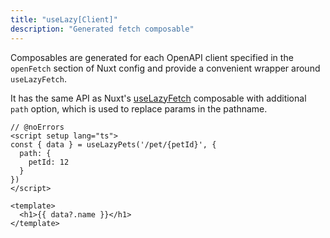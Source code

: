 ```yaml
---
title: "useLazy[Client]"
description: "Generated fetch composable"
---
```


Composables are generated for each OpenAPI client specified in the `openFetch` section of Nuxt config and provide a convenient wrapper around `useLazyFetch`. 

It has the same API as Nuxt's [useLazyFetch](https://nuxt.com/docs/api/composables/use-lazy-fetch) composable with additional `path` option, which is used to replace params in the pathname.

```vue twoslash
// @noErrors
<script setup lang="ts">
const { data } = useLazyPets('/pet/{petId}', {
  path: {
    petId: 12
  }
})
</script>

<template>
  <h1>{{ data?.name }}</h1>
</template>
```

